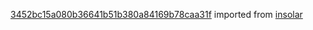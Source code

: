 [3452bc15a080b36641b51b380a84169b78caa31f](https://github.com/insolar/insolar/commit/3452bc15a080b36641b51b380a84169b78caa31f) imported from [insolar](https://github.com/insolar/insolar)
